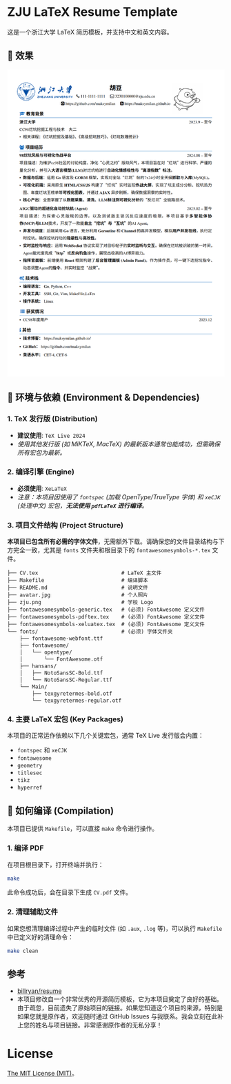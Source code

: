 # ZJU LaTeX Resume Template
这是一个浙江大学 LaTeX 简历模板，并支持中文和英文内容。

## 🥳 效果
![简历效果](CV.png)

## 📝 环境与依赖 (Environment & Dependencies)

### 1. TeX 发行版 (Distribution)

* **建议使用**: `TeX Live 2024`
* *使用其他发行版 (如 MiKTeX, MacTeX) 的最新版本通常也能成功，但需确保所有宏包为最新。*

### 2. 编译引擎 (Engine)

* **必须使用**: `XeLaTeX`
* *注意：本项目因使用了 `fontspec` (加载 OpenType/TrueType 字体) 和 `xeCJK` (处理中文) 宏包，**无法使用 `pdfLaTeX` 进行编译**。*

### 3. 项目文件结构 (Project Structure)

**本项目已包含所有必需的字体文件**，无需额外下载。请确保您的文件目录结构与下方完全一致，尤其是 `fonts` 文件夹和根目录下的 `fontawesomesymbols-*.tex` 文件。

```
├── CV.tex                           # LaTeX 主文件
├── Makefile                         # 编译脚本
├── README.md                        # 说明文件
├── avatar.jpg                       # 个人照片
├── zju.png                          # 学校 Logo
├── fontawesomesymbols-generic.tex   # (必须) FontAwesome 定义文件
├── fontawesomesymbols-pdftex.tex    # (必须) FontAwesome 定义文件
├── fontawesomesymbols-xeluatex.tex  # (必须) FontAwesome 定义文件
└── fonts/                           # (必须) 字体文件夹
    ├── fontawesome-webfont.ttf
    ├── fontawesome/
    │   └── opentype/
    │       └── FontAwesome.otf
    ├── hansans/
    │   ├── NotoSansSC-Bold.ttf
    │   └── NotoSansSC-Regular.ttf
    └── Main/
        ├── texgyretermes-bold.otf
        └── texgyretermes-regular.otf
```

### 4. 主要 LaTeX 宏包 (Key Packages)

本项目的正常运作依赖以下几个关键宏包，通常 TeX Live 发行版会内置：

* `fontspec` 和 `xeCJK`
* `fontawesome`
* `geometry`
* `titlesec`
* `tikz`
* `hyperref`

## 🚀 如何编译 (Compilation)

本项目已提供 `Makefile`，可以直接 `make` 命令进行操作。

### 1. 编译 PDF

在项目根目录下，打开终端并执行：

```bash
make
```

此命令成功后，会在目录下生成 `CV.pdf` 文件。

### 2. 清理辅助文件

如果您想清理编译过程中产生的临时文件 (如 `.aux`, `.log` 等)，可以执行 `Makefile` 中已定义好的清理命令：

```bash
make clean
```

## 参考
- [billryan/resume](https://github.com/billryan/resume)
- 本项目修改自一个非常优秀的开源简历模板，它为本项目奠定了良好的基础。由于疏忽，目前遗失了原始项目的链接。如果您知道这个项目的来源，特别是如果您就是原作者，欢迎随时通过 GitHub Issues 与我联系。我会立刻在此补上您的姓名与项目链接。非常感谢原作者的无私分享！

# License
[The MIT License (MIT)](http://opensource.org/licenses/MIT)。